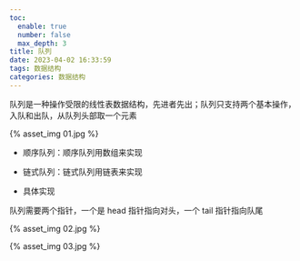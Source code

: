 ```yaml
---
toc:
  enable: true
  number: false
  max_depth: 3
title: 队列
date: 2023-04-02 16:33:59
tags: 数据结构
categories: 数据结构
---
```


队列是一种操作受限的线性表数据结构，先进者先出；队列只支持两个基本操作，入队和出队，从队列头部取一个元素

{% asset_img 01.jpg %}

- 顺序队列：顺序队列用数组来实现

- 链式队列：链式队列用链表来实现

- 具体实现

队列需要两个指针，一个是 head 指针指向对头，一个 tail 指针指向队尾

{% asset_img 02.jpg %}

{% asset_img 03.jpg %}